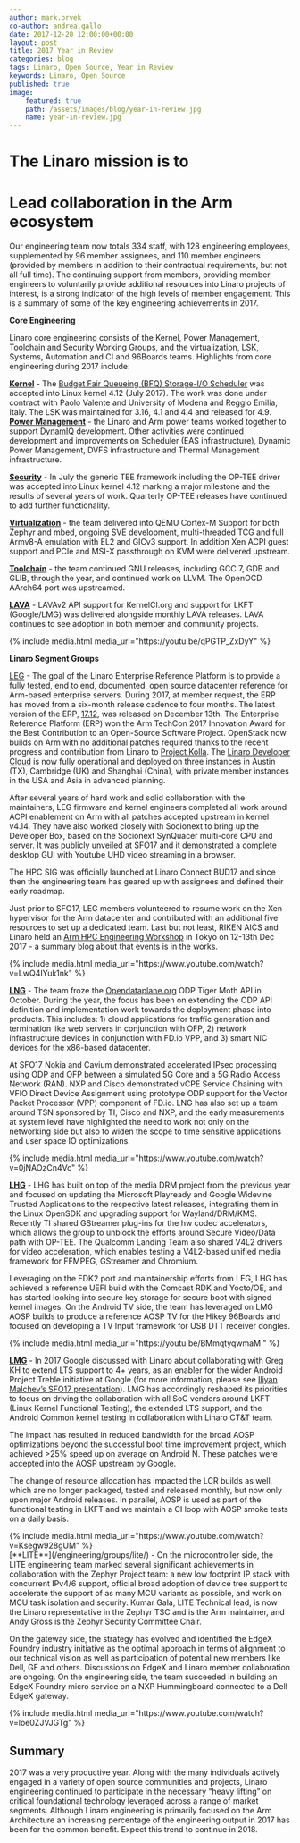 ```yaml
---
author: mark.orvek
co-author: andrea.gallo
date: 2017-12-20 12:00:00+00:00
layout: post
title: 2017 Year in Review
categories: blog
tags: Linaro, Open Source, Year in Review
keywords: Linaro, Open Source
published: true
image:
    featured: true
    path: /assets/images/blog/year-in-review.jpg
    name: year-in-review.jpg
---
```


# The Linaro mission is to
# Lead collaboration in the Arm ecosystem

Our engineering team now totals 334 staff, with 128 engineering employees, supplemented by 96 member assignees, and 110 member engineers (provided by members in addition to their contractual requirements, but not all full time). The continuing support from members, providing member engineers to voluntarily provide additional resources into Linaro projects of interest, is a strong indicator of the high levels of member engagement. This is a summary of some of the key engineering achievements in 2017.


**Core Engineering**

Linaro core engineering consists of the Kernel, Power Management, Toolchain and Security Working Groups, and the virtualization, LSK, Systems, Automation and CI and 96Boards teams. Highlights from core engineering during 2017 include:

<div class="col-xs-12">


<div class="row">

<div class="col-md-8 no-padding-left" markdown="1">

[**Kernel**](/engineering/core/kernel/) - The [Budget Fair Queueing (BFQ) Storage-I/O Scheduler](http://algo.ing.unimo.it/people/paolo/disk_sched/) was accepted into Linux kernel 4.12 (July 2017). The work was done under contract with Paolo Valente and University of Modena and Reggio Emilia, Italy. The LSK was maintained for 3.16, 4.1 and 4.4 and released for 4.9.
[**Power Management**](/engineering/core/arm-power-management/) - the Linaro and Arm power teams worked together to support  [DynamIQ](https://developer.arm.com/technologies/dynamiq) development. Other activities were continued development and improvements on Scheduler (EAS infrastructure), Dynamic Power Management, DVFS infrastructure and Thermal Management infrastructure.


[**Security**](/engineering/core/security/) - In July the generic TEE framework including the OP-TEE driver was accepted into Linux kernel 4.12 marking a major milestone and the results of several years of work. Quarterly OP-TEE releases have continued to add further functionality.

[**Virtualization**](/engineering/core/) - the team delivered into QEMU Cortex-M Support for both Zephyr and mbed, ongoing SVE development, multi-threaded TCG and full Armv8-A emulation with EL2 and GICv3 support. In addition Xen ACPI guest support and PCIe and MSI-X passthrough on KVM were delivered upstream.

[**Toolchain**](/engineering/core/ctt/) - the team continued GNU releases, including GCC 7, GDB and GLIB, through the year, and continued work on LLVM. The OpenOCD AArch64 port was upstreamed.

[**LAVA**](/engineering/initiatives/lava/) - LAVAv2 API support for KernelCI.org and support for LKFT (Google/LMG) was delivered alongside monthly LAVA releases. LAVA continues to see adoption in both member and community projects.

</div>

<div class="col-md-4">
{% include media.html media_url="https://youtu.be/qPGTP_ZxDyY" %}
</div>

</div>

<div class="row">
<div class="col-md-8 no-padding-left" markdown="1">

**Linaro Segment Groups**


[LEG](/engineering/groups/ldcg/) - The goal of the Linaro Enterprise Reference Platform is to provide a fully tested, end to end, documented, open source datacenter reference for Arm-based enterprise servers. During 2017, at member request, the ERP has moved from a six-month release cadence to four months. The latest version of the ERP, [17.12](https://platforms.linaro.org/documentation/Reference-Platform/Platforms/Enterprise/ReleaseNotes-17.12.md/), was released on December 13th. The Enterprise Reference Platform (ERP) won the Arm TechCon 2017 Innovation Award for the Best Contribution to an Open-Source Software Project. OpenStack now builds on Arm with no additional patches required thanks to the recent progress and contribution from Linaro to [Project Kolla](https://wiki.openstack.org/wiki/Kolla). The [Linaro Developer Cloud](https://www.linaro.cloud/) is now fully operational and deployed on three instances in Austin (TX), Cambridge (UK) and Shanghai (China), with private member instances in the USA and Asia in advanced planning. 

After several years of hard work and solid collaboration with the maintainers, LEG firmware and kernel engineers completed all work around ACPI enablement on Arm with all patches accepted upstream in kernel v4.14. They have also worked closely with Socionext to bring up the Developer Box, based on the Socionext SynQuacer multi-core CPU and server. It was publicly unveiled at SFO17 and it demonstrated a complete desktop GUI with Youtube UHD video streaming in a browser.


The HPC SIG was officially launched at Linaro Connect BUD17 and since then the engineering team has geared up with assignees and defined their early roadmap.

Just prior to SFO17, LEG members volunteered to resume work on the Xen hypervisor for the Arm datacenter and contributed with an additional five resources to set up a dedicated team. Last but not least, RIKEN AICS and Linaro held an [Arm HPC Engineering Workshop](/events/armhpcjapan2017/) in Tokyo on 12-13th Dec 2017 - a summary blog about that events is in the works.  


</div>

<div class="col-md-4">
{% include media.html media_url="https://www.youtube.com/watch?v=LwQ4IYuk1nk" %}
</div> <!-- End col-md-4-->

</div> <!-- End row-->



<div class="row">

<div class="col-md-8 no-padding-left" markdown="1"  >

[**LNG**](/engineering/groups/) - The team froze the [Opendataplane.org](https://www.opendataplane.org/) ODP Tiger Moth API in October. During the year, the focus has been on extending the ODP API definition and implementation work towards the deployment phase into products. This includes: 1) cloud applications for traffic generation and termination like web servers in conjunction with OFP, 2) network infrastructure devices in conjunction with FD.io VPP, and 3) smart NIC devices for the x86-based datacenter.

At SFO17 Nokia and Cavium demonstrated accelerated IPsec processing using ODP and OFP between a simulated 5G Core and a 5G Radio Access Network (RAN). NXP and Cisco demonstrated vCPE Service Chaining with VFIO Direct Device Assignment using prototype ODP support for the Vector Packet Processor (VPP) component of FD.io. LNG has also set up a team around TSN sponsored by TI, Cisco and NXP, and the early measurements at system level have highlighted the need to work not only on the networking side but also to widen the scope to time sensitive applications and user space IO optimizations.

</div>

<div class="col-md-4">
{% include media.html media_url="https://www.youtube.com/watch?v=0jNAOzCn4Vc" %}
</div> <!-- End col-md-4-->

</div> <!-- End row-->




<div class="row">

<div class="col-md-8 no-padding-left" markdown="1">

[**LHG**](/engineering/groups/) - LHG has built on top of the media DRM project from the previous year and focused on updating the Microsoft Playready and Google Widevine Trusted Applications to the respective latest releases, integrating them in the Linux OpenSDK and upgrading support for Wayland/DRM/KMS. Recently TI shared GStreamer plug-ins for the hw codec accelerators, which allows the group to unblock the efforts around Secure Video/Data path with OP-TEE. The Qualcomm Landing Team also shared V4L2 drivers for video acceleration, which enables testing a V4L2-based unified media framework for FFMPEG, GStreamer and Chromium.

Leveraging on the EDK2 port and maintainership efforts from LEG, LHG has achieved a reference UEFI build with the Comcast RDK and Yocto/OE, and has started looking into secure key storage for secure boot with signed kernel images. On the Android TV side, the team has leveraged on LMG AOSP builds to produce a reference AOSP TV for the Hikey 96Boards and focused on developing a TV Input framework for USB DTT receiver dongles.

</div>

<div class="col-md-4">
{% include media.html media_url="https://youtu.be/BMmqtyqwmaM " %}
</div> <!-- End col-md-4-->

</div> <!-- End row-->

<div class="row">
<div class="col-md-8 no-padding-left" markdown="1">

[**LMG**](/engineering/groups/lcg/) - In 2017 Google discussed with Linaro about collaborating with Greg KH to extend LTS support to 4+ years, as an enabler for the wider Android Project Treble initiative at Google (for more information, please see [Iliyan Malchev’s SFO17 presentation](http://connect.linaro.org/resource/sfo17/sfo17-400k1/)). LMG has accordingly reshaped its priorities to focus on driving the collaboration with all SoC vendors around LKFT (Linux Kernel Functional Testing), the extended LTS support, and the Android Common kernel testing in collaboration with Linaro CT&T team.

The impact has resulted in reduced bandwidth for the broad AOSP optimizations beyond the successful boot time improvement project, which achieved >25% speed up on average on Android N. These patches were accepted into the AOSP upstream by Google.

The change of resource allocation has impacted the LCR builds as well, which are no longer packaged, tested and released monthly, but now only upon major Android releases. In parallel, AOSP is used as part of the functional testing in LKFT and we maintain a CI loop with AOSP smoke tests on a daily basis.

</div>

<div class="col-md-4">
{% include media.html media_url="https://www.youtube.com/watch?v=Ksegw928gUM" %}
</div> <!-- End col-md-4-->

</div> <!-- End row-->

<div class="row">

<div class="col-md-8 no-padding-left" markdown="1">
[**LITE**](/engineering/groups/lite/) - On the microcontroller side, the LITE engineering team marked several significant achievements in collaboration with the Zephyr Project team: a new low footprint IP stack with concurrent IPv4/6 support, official broad adoption of device tree support to accelerate the support of as many MCU variants as possible, and work on MCU task isolation and security. Kumar Gala, LITE Technical lead, is now the Linaro representative in the Zephyr TSC and is the Arm maintainer, and Andy Gross is the Zephyr Security Committee Chair.

On the gateway side, the strategy has evolved and identified the EdgeX Foundry industry initiative as the optimal approach in terms of alignment to our technical vision as well as participation of potential new members like Dell, GE and others. Discussions on EdgeX and Linaro member collaboration are ongoing. On the engineering side, the team succeeded in building an EdgeX Foundry micro service on a NXP Hummingboard connected to a Dell EdgeX gateway.
</div>

<div class="col-md-4">
{% include media.html media_url="https://www.youtube.com/watch?v=loe0ZJVJGTg" %}
</div> <!-- End col-md-4-->

</div> <!-- End row-->


</div><!-- End Col-xs-12--> 

## Summary

2017 was a very productive year. Along with the many individuals actively engaged in a variety of open source communities and projects, Linaro engineering continued to participate in the necessary “heavy lifting” on critical foundational technology leveraged across a range of market segments. Although Linaro engineering is primarily focused on the Arm Architecture an increasing percentage of the engineering output in 2017 has been for the common benefit. Expect this trend to continue in 2018.

